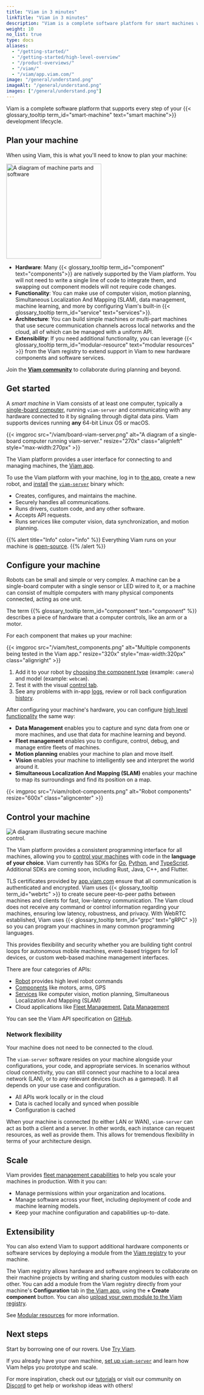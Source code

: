 ```yaml
---
title: "Viam in 3 minutes"
linkTitle: "Viam in 3 minutes"
description: "Viam is a complete software platform for smart machines which provides modular components and services for vision, motion, SLAM, ML, and data management."
weight: 10
no_list: true
type: docs
aliases:
  - "/getting-started/"
  - "/getting-started/high-level-overview"
  - "/product-overviews/"
  - "/viam/"
  - "/viam/app.viam.com/"
image: "/general/understand.png"
imageAlt: "/general/understand.png"
images: ["/general/understand.png"]
---
```


Viam is a complete software platform that supports every step of your {{< glossary_tooltip term_id="smart-machine" text="smart machine">}} development lifecycle.

## Plan your machine

When using Viam, this is what you'll need to know to plan your machine:

<img src="https://assets-global.website-files.com/62fba5686b6d47fe2a1ed2a6/633d91b848050946efcf0690_viam-overview-illustrations-build.svg" alt="A diagram of machine parts and software" class="alignright" style="width:250px;"></img>

- **Hardware**:
  Many {{< glossary_tooltip term_id="component" text="components">}} are natively supported by the Viam platform.
  You will not need to write a single line of code to integrate them, and swapping out component models will not require code changes.
- **Functionality**:
  You can make use of computer vision, motion planning, Simultaneous Localization And Mapping (SLAM), data management, machine learning, and more by configuring Viam's built-in {{< glossary_tooltip term_id="service" text="services">}}.
- **Architecture**:
  You can build simple machines or multi-part machines that use secure communication channels across local networks and the cloud, all of which can be managed with a uniform API.
- **Extensibility**: If you need additional functionality, you can leverage {{< glossary_tooltip term_id="modular-resource" text="modular resources" >}} from the Viam registry to extend support in Viam to new hardware components and software services.

Join the [**Viam community**](https://discord.gg/viam) to collaborate during planning and beyond.

## Get started

A _smart machine_ in Viam consists of at least one computer, typically a [single-board computer](/get-started/installation/), running `viam-server` and communicating with any hardware connected to it by signaling through digital data pins.
Viam supports devices running **any** 64-bit Linux OS or macOS.

{{< imgproc src="/viam/board-viam-server.png" alt="A diagram of a single-board computer running viam-server." resize="270x" class="alignleft" style="max-width:270px" >}}

The Viam platform provides a user interface for connecting to and managing machines, the [Viam app](https://app.viam.com/).

To use the Viam platform with your machine, log in to [the app](https://app.viam.com/), create a new robot, and [install](/get-started/installation/) the [`viam-server`](https://github.com/viamrobotics/rdk) binary which:

- Creates, configures, and maintains the machine.
- Securely handles all communications.
- Runs drivers, custom code, and any other software.
- Accepts API requests.
- Runs services like computer vision, data synchronization, and motion planning.

{{% alert title="Info" color="info" %}}
Everything Viam runs on your machine is [open-source](https://github.com/viamrobotics).
{{% /alert %}}

## Configure your machine

Robots can be small and simple or very complex.
A machine can be a single-board computer with a single sensor or LED wired to it, or a machine can consist of multiple computers with many physical components connected, acting as one unit.

The term {{% glossary_tooltip term_id="component" text="_component_" %}} describes a piece of hardware that a computer controls, like an arm or a motor.

For each component that makes up your machine:

<p>
{{< imgproc src="/viam/test_components.png" alt="Multiple components being tested in the Viam app." resize="320x" style="max-width:320px" class="alignright" >}}
</p>

1. Add it to your robot by [choosing the component type](/build/configure/#components) (example: `camera`) and model (example: `webcam`).
2. Test it with the visual [control tab](/fleet/machines/#control).
3. See any problems with in-app [logs](/fleet/machines/#logs), review or roll back configuration [history](/fleet/machines/#history).

After configuring your machine's hardware, you can configure [high level functionality](/build/configure/services/) the same way:

- **Data Management** enables you to capture and sync data from one or more machines, and use that data for machine learning and beyond.
- **Fleet management** enables you to configure, control, debug, and manage entire fleets of machines.
- **Motion planning** enables your machine to plan and move itself.
- **Vision** enables your machine to intelligently see and interpret the world around it.
- **Simultaneous Localization And Mapping (SLAM)** enables your machine to map its surroundings and find its position on a map.

<div>
{{< imgproc src="/viam/robot-components.png" alt="Robot components" resize="600x" class="aligncenter" >}}
</div>

## Control your machine

<img src="https://assets-global.website-files.com/62fba5686b6d47fe2a1ed2a6/63334e5e19a68d329b1c5b0e_viam-overview-illustrations-manage.svg" alt="A diagram illustrating secure machine control." class="alignleft" style="max-width:270px;"></img>

The Viam platform provides a consistent programming interface for all machines, allowing you to [control your machines](/build/program/apis/) with code in the **language of your choice**.
Viam currently has SDKs for [Go](https://pkg.go.dev/go.viam.com/rdk), [Python](https://python.viam.dev/), and [TypeScript](https://ts.viam.dev/).
Additional SDKs are coming soon, including Rust, Java, C++, and Flutter.

TLS certificates provided by [app.viam.com](https://app.viam.com) ensure that all communication is authenticated and encrypted.
Viam uses {{< glossary_tooltip term_id="webrtc" >}} to create secure peer-to-peer paths between machines and clients for fast, low-latency communication.
The Viam cloud does not receive any command or control information regarding your machines, ensuring low latency, robustness, and privacy.
With WebRTC established, Viam uses {{< glossary_tooltip term_id="grpc" text="gRPC" >}} so you can program your machines in many common programming languages.

This provides flexibility and security whether you are building tight control loops for autonomous mobile machines, event-based triggers for IoT devices, or custom web-based machine management interfaces.

There are four categories of APIs:

- [Robot](https://github.com/viamrobotics/api/blob/main/proto/viam/robot/v1/robot.proto) provides high level robot commands
- [Components](/build/configure/components/) like motors, arms, GPS
- [Services](/build/configure/services/) like computer vision, motion planning, Simultaneous Localization And Mapping (SLAM)
- Cloud applications like [Fleet Management](/fleet/), [Data Management](/data/)

You can see the Viam API specification on [GitHub](https://github.com/viamrobotics/api).

### Network flexibility

Your machine does not need to be connected to the cloud.

The `viam-server` software resides on your machine alongside your configurations, your code, and appropriate services.
In scenarios without cloud connectivity, you can still connect your machine to a local area network (LAN), or to any relevant devices (such as a gamepad).
It all depends on your use case and configuration.

- All APIs work locally or in the cloud
- Data is cached locally and synced when possible
- Configuration is cached

When your machine is connected (to either LAN or WAN), `viam-server` can act as both a client and a server.
In other words, each instance can request resources, as well as provide them.
This allows for tremendous flexibility in terms of your architecture design.

## Scale

Viam provides [fleet management capabilities](/fleet/) to help you scale your machines in production.
With it you can:

- Manage permissions within your organization and locations.
- Manage software across your fleet, including deployment of code and machine learning models.
- Keep your machine configuration and capabilities up-to-date.

## Extensibility

You can also extend Viam to support additional hardware components or software services by deploying a module from the [Viam registry](https://app.viam.com/registry) to your machine.

The Viam registry allows hardware and software engineers to collaborate on their machine projects by writing and sharing custom modules with each other.
You can add a module from the Viam registry directly from your machine's **Configuration** tab in [the Viam app](https://app.viam.com/), using the **+ Create component** button.
You can also [upload your own module to the Viam registry](/registry/upload/).

See [Modular resources](/registry/) for more information.

## Next steps

Start by borrowing one of our rovers.
Use [Try Viam](/get-started/try-viam/).

If you already have your own machine, [set up `viam-server`](/get-started/installation/) and learn how Viam helps you prototype and scale.

For more inspiration, check out our [tutorials](/tutorials/) or visit our community on [Discord](https://discord.gg/viam) to get help or workshop ideas with others!
